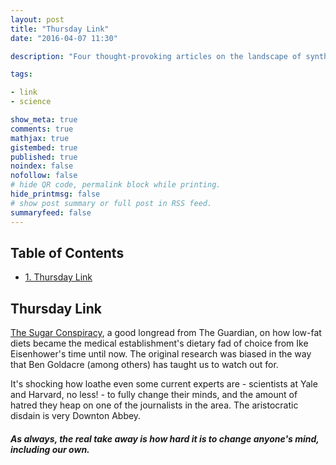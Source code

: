 ```yaml
---
layout: post
title: "Thursday Link"
date: "2016-04-07 11:30"

description: "Four thought-provoking articles on the landscape of synthetic biology."

tags:

- link
- science

show_meta: true
comments: true
mathjax: true
gistembed: true
published: true
noindex: false
nofollow: false
# hide QR code, permalink block while printing.
hide_printmsg: false
# show post summary or full post in RSS feed.
summaryfeed: false
---
```


<div id="table-of-contents">
<h2>Table of Contents</h2>
<div id="text-table-of-contents">
<ul>
<li><a href="#orgheadline1">1. Thursday Link</a></li>
</ul>
</div>
</div>

## Thursday Link<a id="orgheadline1"></a>

[The Sugar Conspiracy](http://www.theguardian.com/society/2016/apr/07/the-sugar-conspiracy-robert-lustig-john-yudkin), a good longread from The Guardian, on how low-fat diets
became the medical establishment's dietary fad of choice from Ike Eisenhower's time
until now. The original research was biased in the way that Ben Goldacre (among others)
has taught us to watch out for.


It's shocking how loathe even some current experts are - scientists
at Yale and Harvard, no less! - to fully change their minds, and the amount of hatred
they heap on one of the journalists in the area. The aristocratic disdain is 
very Downton Abbey.


##### As always, the real take away is how hard it is to change anyone's mind, including our own.

